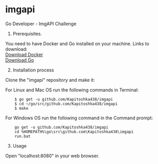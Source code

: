 # imgapi
Go Developer - ImgAPI Challenge

1. Prerequisites.

You need to have Docker and Go installed on your machine. Links to download:  
[Download Docker](https://docs.docker.com/install/)  
[Download Go](https://golang.org/dl/)

2. Installation process

Clone the "imgapi" repository and make it:

For Linux and Mac OS run the following commands in Terminal:  
```
    $ go get -u github.com/Kapitoshka438/imgapi  
    $ cd ~/go/src/github.com/Kapitoshka438/imgapi  
    $ make  
```
   
  For Windows OS run the following command in the Command prompt:  
```
    go get -u github.com/Kapitoshka438/imgapi  
    cd %HOMEPATH%\go\src\github.com\Kapitoshka438\imgapi  
    run.bat  
```

3. Usage

Open "localhost:8080" in your web browser.
